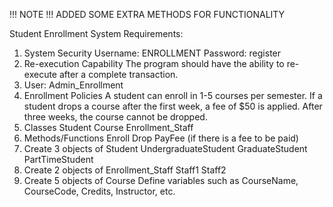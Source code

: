 !!! NOTE !!!
ADDED SOME EXTRA METHODS FOR FUNCTIONALITY

Student Enrollment System Requirements:
1. System Security
Username: ENROLLMENT
Password: register
2. Re-execution Capability
The program should have the ability to re-execute after a complete transaction.
3. User: Admin_Enrollment
4. Enrollment Policies
A student can enroll in 1-5 courses per semester.
If a student drops a course after the first week, a fee of $50 is applied.
After three weeks, the course cannot be dropped.
5. Classes
Student
Course
Enrollment_Staff
6. Methods/Functions
Enroll
Drop
PayFee (if there is a fee to be paid)
7. Create 3 objects of Student
UndergraduateStudent
GraduateStudent
PartTimeStudent
8. Create 2 objects of Enrollment_Staff
Staff1
Staff2
9. Create 5 objects of Course
Define variables such as CourseName, CourseCode, Credits, Instructor, etc.